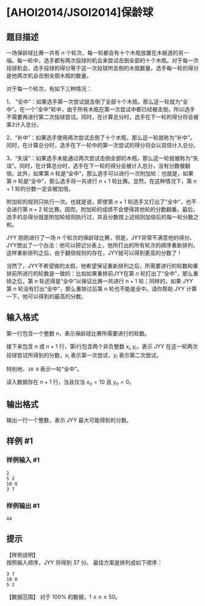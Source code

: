 # [AHOI2014/JSOI2014]保龄球

## 题目描述

一场保龄球比赛一共有 $n$ 个轮次，每一轮都会有十个木瓶放置在木板道的另一端。每一轮中，选手都有两次投球的机会来尝试击倒全部的十个木瓶。对于每一次投球机会，选手投球的得分等于这一次投球所击倒的木瓶数量。选手每一轮的得分是他两次机会击倒全部木瓶的数量。

对于每一个轮次，有如下三种情况：

1、 “全中”：如果选手第一次尝试就击倒了全部十个木瓶，那么这一轮就为“全中”。在一个“全中”轮中，由于所有木瓶在第一次尝试中都已经被击倒，所以选手不需要再进行第二次投球尝试。同时，在计算总分时，选手在下一轮的得分将会被乘2计入总分。

2、“补中”：如果选手使用两次尝试击倒了十个木瓶，那么这一轮就称为“补中”。同时，在计算总分时，选手在下一轮中的第一次尝试的得分将会以双倍计入总分。

3、“失误”：如果选手未能通过两次尝试击倒全部的木瓶，那么这一轮就被称为“失误”。同时，在计算总分时，选手在下一轮的得分会被计入总分，没有分数被翻倍。此外，如果第 $n$ 轮是“全中”，那么选手可以进行一次附加轮：也就是，如果第 $n$ 轮是“全中”，那么选手将一共进行 $n+1$ 轮比赛。显然，在这种情况下，第 $n+1$ 轮的分数一定会被加倍。

附加轮的规则只执行一次。也就是说，即使第 $n+1$ 轮选手又打出了“全中”，也不会进行第 $n+2$ 轮比赛。因而，附加轮的成绩不会使得其他轮的分数翻番。最后，选手的总得分就是附加轮规则执行过，并且分数按上述规则加倍后的每一轮分数之和。

JYY 刚刚进行了一场 $n$ 个轮次的保龄球比赛，但是，JYY非常不满意他的得分。JYY想出了一个办法：他可以把记分表上，他所打出的所有轮次的顺序重新排列，这样重新排列之后，由于翻倍规则的存在，JYY就可以得到更高的分数了！

当然了，JYY不希望做的太假，他希望保证重新排列之后，所需要进行的轮数和重排前所进行的轮数是一致的：比如如果重排前JYY在第 $n$ 轮打出了“全中”，那么重排之后，第 $n$ 轮还得是“全中”以保证比赛一共进行 $n+1$ 轮；同样的，如果 JYY 第 $n$ 轮没有打出“全中”，那么重排过后第 $n$ 轮也不能是全中。请你帮助 JYY 计算一下，他可以得到的最高的分数。


## 输入格式

第一行包含一个整数 $n$，表示保龄球比赛所需要进行的轮数。

接下来包含 $n$ 或 $n+1$ 行，第i行包含两个非负整数 $x_i,y_i$，表示 JYY 在这一轮两次投球尝试所得到的分数，$x_i$ 表示第一次尝试，$y_i$ 表示第二次尝试。

特别地，`10 0` 表示一轮“全中”。

读入数据存在 $n+1$ 行，当且仅当 $x_n=10$ 且 $y_n=0$。


## 输出格式

输出一行一个整数，表示 JYY 最大可能得到的分数。


## 样例 #1

### 样例输入 #1
```
2
5 2
10 0
3 7
```

### 样例输出 #1

```
44
```

## 提示

【样例说明】  
按照输入顺序，JYY 将得到 $37$ 分。
最佳方案是排列成如下顺序：
```plain
3 7
10 0
5 2
```

【数据范围】
对于 $100\%$ 的数据，$1\le n \le 50$。

